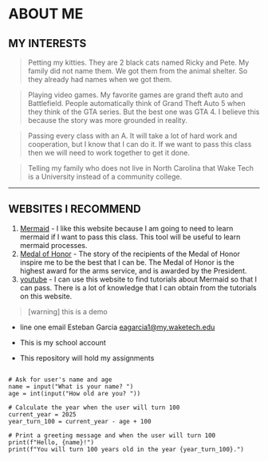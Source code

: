 # ABOUT ME
## MY INTERESTS
> Petting my kitties. They are 2 black cats named Ricky and Pete. My family did not name them. We got them from the animal shelter. So they already had names when we got them.

> Playing video games. My favorite games are grand theft auto and Battlefield. People automatically think of Grand Theft Auto 5 when they think of the GTA series. But the best one was GTA 4. I believe this because the story was more grounded in reality.

> Passing every class with an A. It will take a lot of hard work and cooperation, but I know that I can do it. If we want to pass this class then we will need to work together to get it done.

> Telling my family who does not live in North Carolina that Wake Tech is a University instead of a community college. 

---

## WEBSITES I RECOMMEND
1. [Mermaid](https://mermaid.js.org/) - I like this website because I am going to need to learn mermaid if I want to pass this class. This tool will be useful to learn mermaid processes.
2. [Medal of Honor](https://www.cmohs.org/) - The story of the recipients of the Medal of Honor inspire me to be the best that I can be. The Medal of Honor is the highest award for the arms service, and is awarded by the President.
3. [youtube](https://www.youtube.com/) - I can use this website to find tutorials about Mermaid so that I can pass. There is a lot of knowledge that I can obtain from the tutorials on this website.




> [warning]
> this is a demo
- line one email
Esteban Garcia eagarcia1@my.waketech.edu
- This is my school account

- This repository will hold my assignments
```python# Simple Python program to greet the user and calculate when they'll turn 100

# Ask for user's name and age
name = input("What is your name? ")
age = int(input("How old are you? "))

# Calculate the year when the user will turn 100
current_year = 2025
year_turn_100 = current_year - age + 100

# Print a greeting message and when the user will turn 100
print(f"Hello, {name}!")
print(f"You will turn 100 years old in the year {year_turn_100}.")

